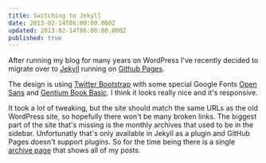 ```yaml
---
title: Switching to Jekyll
date: 2013-02-14T06:00:00.000Z
updated: 2013-02-14T06:00:00.000Z
published: true
---
```


After running my blog for many years on WordPress I've recently decided to migrate over to [Jekyll](https://github.com/mojombo/jekyll) running on [Github Pages](http://pages.github.com/).

The design is using [Twitter Bootstrap](http://twitter.github.com/bootstrap/) with some special Google Fonts [Open Sans](http://www.google.com/webfonts/specimen/Open+Sans) and [Gentium Book Basic](http://www.google.com/webfonts/specimen/Gentium+Book+Basic). I think it looks really nice and it's responsive.

It took a lot of tweaking, but the site should match the same URLs as the old WordPress site, so hopefully there won't be many broken links.  The biggest part of the site that's missing is the monthly archives that used to be in the sidebar.  Unfortunatly that's only available in Jekyll as a plugin and GitHub Pages doesn't support plugins.  So for the time being there is a single [archive page](/archive/) that shows all of my posts.

